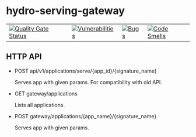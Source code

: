# hydro-serving-gateway
|   |   |   |   |
|---|---|---|---|
|[![Quality Gate Status](https://sonarcloud.io/api/project_badges/measure?project=Hydrospheredata_hydro-serving-gateway&metric=alert_status)](https://sonarcloud.io/dashboard?id=Hydrospheredata_hydro-serving-gateway)|[![Vulnerabilities](https://sonarcloud.io/api/project_badges/measure?project=Hydrospheredata_hydro-serving-gateway&metric=vulnerabilities)](https://sonarcloud.io/dashboard?id=Hydrospheredata_hydro-serving-gateway)|[![Bugs](https://sonarcloud.io/api/project_badges/measure?project=Hydrospheredata_hydro-serving-gateway&metric=bugs)](https://sonarcloud.io/dashboard?id=Hydrospheredata_hydro-serving-gateway)|[![Code Smells](https://sonarcloud.io/api/project_badges/measure?project=Hydrospheredata_hydro-serving-gateway&metric=code_smells)](https://sonarcloud.io/dashboard?id=Hydrospheredata_hydro-serving-gateway)|
## HTTP API
- POST api/v1/applications/serve/{app_id}/{signature_name}
    
    Serves app with given params. For compatibility with old API.
    
- GET gateway/applications

    Lists all applications.
 
- POST gateway/applications/{app_name}/{signature_name}
   
    Serves app with given params.
